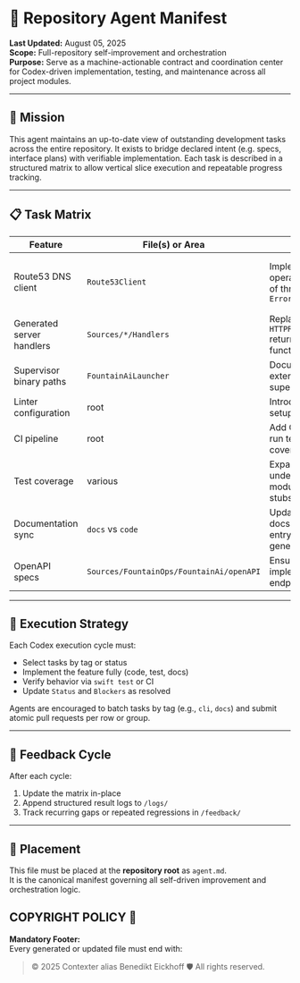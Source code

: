 # 🧠 Repository Agent Manifest

**Last Updated:** August 05, 2025  
**Scope:** Full-repository self-improvement and orchestration  
**Purpose:** Serve as a machine-actionable contract and coordination center for Codex-driven implementation, testing, and maintenance across all project modules.

---

## 🎯 Mission

This agent maintains an up-to-date view of outstanding development tasks across the entire repository. It exists to bridge declared intent (e.g. specs, interface plans) with verifiable implementation. Each task is described in a structured matrix to allow vertical slice execution and repeatable progress tracking.

---

## 📋 Task Matrix

| Feature                | File(s) or Area                          | Action                                                           | Status | Blockers                                | Tags              |
|------------------------|------------------------------------------|------------------------------------------------------------------|--------|------------------------------------------|-------------------|
| Route53 DNS client     | `Route53Client`                          | Implement DNS operations instead of throwing `Error.unimplemented` | ❌     | Requires AWS DNS API spec and credentials | parser, cli       |
| Generated server handlers | `Sources/*/Handlers`                  | Replace placeholder `HTTPResponse()` returns with functional logic | ✅     | None                                   | server, cli       |
| Supervisor binary paths | `FountainAiLauncher`                   | Document required external binaries for supervisor     | ✅     | None                                   | deployment, docs  |
| Linter configuration   | root                                     | Introduce SwiftLint setup                 | ✅     | None                                     | ci, linter        |
| CI pipeline            | root                                     | Add CI workflow to run tests and coverage       | ✅     | None                                      | ci, test          |
| Test coverage          | various                                  | Expand tests for under-tested modules (e.g., stubs)              | ⚠️     | Additional modules still lack tests             | test              |
| Documentation sync     | `docs` vs `code`                         | Update developer docs with actual CLI entrypoints and generators | ✅     | None                                   | docs, cli         |
| OpenAPI specs          | `Sources/FountainOps/FountainAi/openAPI`| Ensure specs reflect implemented endpoints                       | ✅     | None           | parser, docs      |

---

## 🧪 Execution Strategy

Each Codex execution cycle must:
- Select tasks by tag or status
- Implement the feature fully (code, test, docs)
- Verify behavior via `swift test` or CI
- Update `Status` and `Blockers` as resolved

Agents are encouraged to batch tasks by tag (e.g., `cli`, `docs`) and submit atomic pull requests per row or group.

---

## 🔁 Feedback Cycle

After each cycle:
1. Update the matrix in-place
2. Append structured result logs to `/logs/`
3. Track recurring gaps or repeated regressions in `/feedback/`

---

## 📁 Placement

This file must be placed at the **repository root** as `agent.md`.  
It is the canonical manifest governing all self-driven improvement and orchestration logic.

## COPYRIGHT POLICY 🔐

**Mandatory Footer:**  
Every generated or updated file must end with:

> © 2025 Contexter alias Benedikt Eickhoff 🛡️ All rights reserved.
